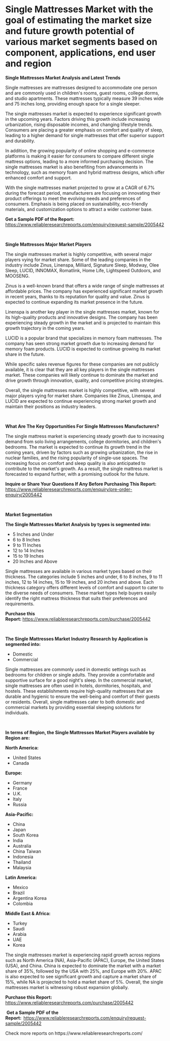 <p><h1>Single Mattresses Market with the goal of estimating the market size and future growth potential of various market segments based on component, applications, end user and region</h1></p><p><strong>Single Mattresses Market Analysis and Latest Trends</strong></p>
<p><p>Single mattresses are mattresses designed to accommodate one person and are commonly used in children's rooms, guest rooms, college dorms, and studio apartments. These mattresses typically measure 39 inches wide and 75 inches long, providing enough space for a single sleeper.</p><p>The single mattresses market is expected to experience significant growth in the upcoming years. Factors driving this growth include increasing urbanization, rising disposable incomes, and changing lifestyle trends. Consumers are placing a greater emphasis on comfort and quality of sleep, leading to a higher demand for single mattresses that offer superior support and durability.</p><p>In addition, the growing popularity of online shopping and e-commerce platforms is making it easier for consumers to compare different single mattress options, leading to a more informed purchasing decision. The single mattresses market is also benefiting from advancements in technology, such as memory foam and hybrid mattress designs, which offer enhanced comfort and support.</p><p>With the single mattresses market projected to grow at a CAGR of 6.7% during the forecast period, manufacturers are focusing on innovating their product offerings to meet the evolving needs and preferences of consumers. Emphasis is being placed on sustainability, eco-friendly materials, and customization options to attract a wider customer base.</p></p>
<p><strong>Get a Sample PDF of the Report:&nbsp;</strong> <a href="https://www.reliableresearchreports.com/enquiry/request-sample/2005442">https://www.reliableresearchreports.com/enquiry/request-sample/2005442</a></p>
<p>&nbsp;</p>
<p><strong>Single Mattresses Major Market Players</strong></p>
<p><p>The single mattresses market is highly competitive, with several major players vying for market share. Some of the leading companies in the industry include Zinus, Linenspa, Milliard, Signature Sleep, Modway, Olee Sleep, LUCID, INNOMAX, Romatlink, Home Life, Lightspeed Outdoors, and MOOSENG.</p><p>Zinus is a well-known brand that offers a wide range of single mattresses at affordable prices. The company has experienced significant market growth in recent years, thanks to its reputation for quality and value. Zinus is expected to continue expanding its market presence in the future.</p><p>Linenspa is another key player in the single mattresses market, known for its high-quality products and innovative designs. The company has been experiencing steady growth in the market and is projected to maintain this growth trajectory in the coming years.</p><p>LUCID is a popular brand that specializes in memory foam mattresses. The company has seen strong market growth due to increasing demand for memory foam products. LUCID is expected to continue growing its market share in the future.</p><p>While specific sales revenue figures for these companies are not publicly available, it is clear that they are all key players in the single mattresses market. These companies will likely continue to dominate the market and drive growth through innovation, quality, and competitive pricing strategies.</p><p>Overall, the single mattresses market is highly competitive, with several major players vying for market share. Companies like Zinus, Linenspa, and LUCID are expected to continue experiencing strong market growth and maintain their positions as industry leaders.</p></p>
<p>&nbsp;</p>
<p><strong>What Are The Key Opportunities For Single Mattresses Manufacturers?</strong></p>
<p><p>The single mattress market is experiencing steady growth due to increasing demand from solo living arrangements, college dormitories, and children's bedrooms. The market is expected to continue its growth trend in the coming years, driven by factors such as growing urbanization, the rise in nuclear families, and the rising popularity of single-use spaces. The increasing focus on comfort and sleep quality is also anticipated to contribute to the market's growth. As a result, the single mattress market is forecasted to expand further, with a promising outlook for the future.</p></p>
<p><strong>Inquire or Share Your Questions If Any Before Purchasing This Report:</strong> <a href="https://www.reliableresearchreports.com/enquiry/pre-order-enquiry/2005442">https://www.reliableresearchreports.com/enquiry/pre-order-enquiry/2005442</a></p>
<p>&nbsp;</p>
<p><strong>Market Segmentation</strong></p>
<p><strong>The Single Mattresses Market Analysis by types is segmented into:</strong></p>
<p><ul><li>5 Inches and Under</li><li>6 to 8 Inches</li><li>9 to 11 Inches</li><li>12 to 14 Inches</li><li>15 to 19 Inches</li><li>20 Inches and Above</li></ul></p>
<p><p>Single mattresses are available in various market types based on their thickness. The categories include 5 inches and under, 6 to 8 inches, 9 to 11 inches, 12 to 14 inches, 15 to 19 inches, and 20 inches and above. Each thickness category offers different levels of comfort and support to cater to the diverse needs of consumers. These market types help buyers easily identify the right mattress thickness that suits their preferences and requirements.</p></p>
<p><strong>Purchase this Report:&nbsp;</strong><a href="https://www.reliableresearchreports.com/purchase/2005442">https://www.reliableresearchreports.com/purchase/2005442</a></p>
<p>&nbsp;</p>
<p><strong>The Single Mattresses Market Industry Research by Application is segmented into:</strong></p>
<p><ul><li>Domestic</li><li>Commercial</li></ul></p>
<p><p>Single mattresses are commonly used in domestic settings such as bedrooms for children or single adults. They provide a comfortable and supportive surface for a good night's sleep. In the commercial market, single mattresses are often used in hotels, dormitories, hospitals, and hostels. These establishments require high-quality mattresses that are durable and hygienic to ensure the well-being and comfort of their guests or residents. Overall, single mattresses cater to both domestic and commercial markets by providing essential sleeping solutions for individuals.</p></p>
<p>&nbsp;</p>
<p><strong>In terms of Region, the Single Mattresses Market Players available by Region are:</strong></p>
<p>
    <p> <strong> North America: </strong>
        <ul>
            <li>United States</li>
            <li>Canada</li>
        </ul>
        </p> 
    <p> <strong> Europe: </strong>
        <ul>
            <li>Germany</li>
            <li>France</li>
            <li>U.K.</li>
            <li>Italy</li>
            <li>Russia</li>
        </ul>
        </p> 
    <p> <strong> Asia-Pacific: </strong>
        <ul>
            <li>China</li>
            <li>Japan</li>
            <li>South Korea</li>
            <li>India</li>
            <li>Australia</li>
            <li>China Taiwan</li>
            <li>Indonesia</li>
            <li>Thailand</li>
            <li>Malaysia</li>
        </ul>
        </p> 
    <p> <strong> Latin America: </strong>
        <ul>
            <li>Mexico</li>
            <li>Brazil</li>
            <li>Argentina Korea</li>
            <li>Colombia</li>
        </ul>
        </p> 
    <p> <strong> Middle East & Africa: </strong>
        <ul>
            <li>Turkey</li>
            <li>Saudi</li>
            <li>Arabia</li>
            <li>UAE</li>
            <li>Korea</li>
        </ul>
    </p>
    </p>
<p><p>The single mattresses market is experiencing rapid growth across regions such as North America (NA), Asia-Pacific (APAC), Europe, the United States (USA), and China. China is expected to dominate the market with a market share of 35%, followed by the USA with 25%, and Europe with 20%. APAC is also expected to see significant growth and capture a market share of 15%, while NA is projected to hold a market share of 5%. Overall, the single mattresses market is witnessing robust expansion globally.</p></p>
<p><strong>Purchase this Report: </strong><a href="https://www.reliableresearchreports.com/purchase/2005442">https://www.reliableresearchreports.com/purchase/2005442</a></p>
<p>&nbsp;<strong>Get a Sample PDF of the Report:&nbsp;&nbsp;</strong><a href="https://www.reliableresearchreports.com/enquiry/request-sample/2005442">https://www.reliableresearchreports.com/enquiry/request-sample/2005442</a></p>
<p><strong></strong></p>
<p>Check more reports on https://www.reliableresearchreports.com/</p>